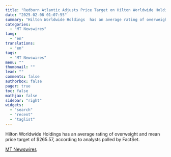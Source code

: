 ```yaml
---
title: "Redburn Atlantic Adjusts Price Target on Hilton Worldwide Holdings to $270 From $200"
date: "2025-02-08 01:07:55"
summary: "Hilton Worldwide Holdings  has an average rating of overweight and mean price target of $265.57, according to analysts polled by FactSet."
categories:
  - "MT Newswires"
lang:
  - "en"
translations:
  - "en"
tags:
  - "MT Newswires"
menu: ""
thumbnail: ""
lead: ""
comments: false
authorbox: false
pager: true
toc: false
mathjax: false
sidebar: "right"
widgets:
  - "search"
  - "recent"
  - "taglist"
---
```


Hilton Worldwide Holdings has an average rating of overweight and mean price target of $265.57, according to analysts polled by FactSet.

[MT Newswires](https://www.tradingview.com/news/mtnewswires.com:20250207:A3312838:0/)
